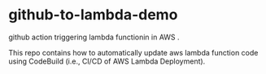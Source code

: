 # github-to-lambda-demo

github action  triggering lambda functionin in AWS .

This repo contains how to automatically update aws lambda function code using CodeBuild (i.e., CI/CD of AWS Lambda Deployment).